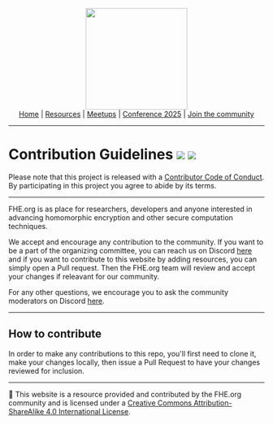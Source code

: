 <!-- Main header navigation -->
<p align="center">
  <img width="200" src="https://user-images.githubusercontent.com/5758427/180978488-db825482-5a58-4c7c-9589-c494a6f0be04.png"><br/>
  <a href="https://fhe-org.github.io">Home</a> | <a href="https://fhe-org.github.io/resources">Resources</a> | <a href="https://fhe-org.github.io/meetups/">Meetups</a> | <a href="https://fhe-org.github.io/conferences/conference-2025/">Conference 2025</a> | <a href="https://fhe-org.github.io/community">Join the community</a>
</p>
<hr/>
<!-- /Main header navigation -->

# Contribution Guidelines <img src="https://img.shields.io/github/contributors/fhe-org/fhe-org">  <img src="https://img.shields.io/github/last-commit/fhe-org/fhe-org">

Please note that this project is released with a [Contributor Code of Conduct](code-of-conduct.md). By participating in this project you agree to abide by its terms.

---

FHE.org is as place for researchers, developers and anyone interested in advancing homomorphic encryption and other secure computation techniques.

We accept and encourage any contribution to the community. If you want to be a part of the organizing committee, you can reach us on Discord [here](https://discord.fhe.org) and if you want to contribute to this website by adding resources, you can simply open a Pull request. Then the FHE.org team will review and accept your changes if releavant for our community.

For any other questions, we encourage you to ask the community moderators on Discord [here](https://discord.fhe.org).

---

## How to contribute

In order to make any contributions to this repo, you'll first need to clone it, make your changes locally, then issue a Pull Request to have your changes reviewed for inclusion.



<!--- Footer --->
<hr/>
💙 This website is a resource provided and contributed by the FHE.org community and is licensed under a <a rel="license" href="http://creativecommons.org/licenses/by-sa/4.0/">Creative Commons Attribution-ShareAlike 4.0 International License</a>. 
